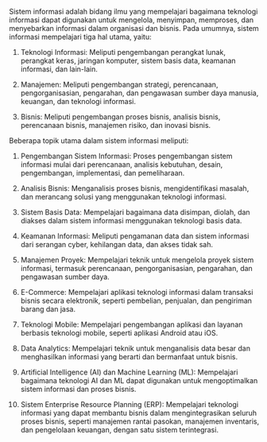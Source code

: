 Sistem informasi adalah bidang ilmu yang mempelajari bagaimana teknologi informasi dapat digunakan untuk mengelola, menyimpan, memproses, dan menyebarkan informasi dalam organisasi dan bisnis. Pada umumnya, sistem informasi mempelajari tiga hal utama, yaitu:

1. Teknologi Informasi: Meliputi pengembangan perangkat lunak, perangkat keras, jaringan komputer, sistem basis data, keamanan informasi, dan lain-lain.

2. Manajemen: Meliputi pengembangan strategi, perencanaan, pengorganisasian, pengarahan, dan pengawasan sumber daya manusia, keuangan, dan teknologi informasi.

3. Bisnis: Meliputi pengembangan proses bisnis, analisis bisnis, perencanaan bisnis, manajemen risiko, dan inovasi bisnis.

Beberapa topik utama dalam sistem informasi meliputi:

1. Pengembangan Sistem Informasi: Proses pengembangan sistem informasi mulai dari perencanaan, analisis kebutuhan, desain, pengembangan, implementasi, dan pemeliharaan.

2. Analisis Bisnis: Menganalisis proses bisnis, mengidentifikasi masalah, dan merancang solusi yang menggunakan teknologi informasi.

3. Sistem Basis Data: Mempelajari bagaimana data disimpan, diolah, dan diakses dalam sistem informasi menggunakan teknologi basis data.

4. Keamanan Informasi: Meliputi pengamanan data dan sistem informasi dari serangan cyber, kehilangan data, dan akses tidak sah.

5. Manajemen Proyek: Mempelajari teknik untuk mengelola proyek sistem informasi, termasuk perencanaan, pengorganisasian, pengarahan, dan pengawasan sumber daya.

6. E-Commerce: Mempelajari aplikasi teknologi informasi dalam transaksi bisnis secara elektronik, seperti pembelian, penjualan, dan pengiriman barang dan jasa.

7. Teknologi Mobile: Mempelajari pengembangan aplikasi dan layanan berbasis teknologi mobile, seperti aplikasi Android atau iOS.

8. Data Analytics: Mempelajari teknik untuk menganalisis data besar dan menghasilkan informasi yang berarti dan bermanfaat untuk bisnis. 

9. Artificial Intelligence (AI) dan Machine Learning (ML): Mempelajari bagaimana teknologi AI dan ML dapat digunakan untuk mengoptimalkan sistem informasi dan proses bisnis.

10. Sistem Enterprise Resource Planning (ERP): Mempelajari teknologi informasi yang dapat membantu bisnis dalam mengintegrasikan seluruh proses bisnis, seperti manajemen rantai pasokan, manajemen inventaris, dan pengelolaan keuangan, dengan satu sistem terintegrasi.
